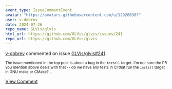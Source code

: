 ```yaml
---
event_type: IssueCommentEvent
avatar: "https://avatars.githubusercontent.com/u/12926030?"
user: v-dobrev
date: 2024-07-26
repo_name: GLVis/glvis
html_url: https://github.com/GLVis/glvis/issues/241
repo_url: https://github.com/GLVis/glvis
---
```


<a href='https://github.com/v-dobrev' target='_blank'>v-dobrev</a> commented on issue <a href='https://github.com/GLVis/glvis/issues/241' target='_blank'>GLVis/glvis#241</a>.

<small>The issue mentioned in the top post is about a bug in the `install` target. I'm not sure the PR you mention above deals with that -- do we have any tests in CI that run the `install` target in GNU make or CMake?...</small>

<a href='https://github.com/GLVis/glvis/issues/241' target='_blank'>View Comment</a>